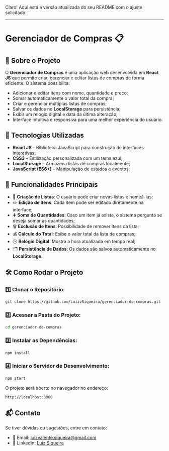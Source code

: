 Claro! Aqui está a versão atualizada do seu README com o ajuste solicitado:

---

# Gerenciador de Compras 📋

## 📌 Sobre o Projeto

O **Gerenciador de Compras** é uma aplicação web desenvolvida em **React JS** que permite criar, gerenciar e editar listas de compras de forma eficiente. O sistema possibilita:

- Adicionar e editar itens com nome, quantidade e preço;
- Somar automaticamente o valor total da compra;
- Criar e gerenciar múltiplas listas de compras;
- Salvar os dados no **LocalStorage** para persistência;
- Exibir um relógio digital e data da última alteração;
- Interface intuitiva e responsiva para uma melhor experiência do usuário.

## 🚀 Tecnologias Utilizadas

- **React JS** – Biblioteca JavaScript para construção de interfaces interativas;
- **CSS3** – Estilização personalizada com um tema azul;
- **LocalStorage** – Armazena listas de compras localmente;
- **JavaScript (ES6+)** – Manipulação de estados e eventos;

## 🎯 Funcionalidades Principais

- 📌 **Criação de Listas**: O usuário pode criar novas listas e nomeá-las;
- ✏️ **Edição de Itens**: Cada item pode ser editado diretamente na interface;
- ➕ **Soma de Quantidades**: Caso um item já exista, o sistema pergunta se deseja somar as quantidades;
- 🗑️ **Exclusão de Itens**: Possibilidade de remover itens da lista;
- 💰 **Cálculo do Total**: Exibe o valor total da lista de compras;
- 🕒 **Relógio Digital**: Mostra a hora atualizada em tempo real;
- 🗂️ **Persistência de Dados**: Os dados são salvos automaticamente no **LocalStorage**.

## 🛠️ Como Rodar o Projeto

### 1️⃣ Clonar o Repositório:
```bash
git clone https://github.com/LuizzSiqueira/gerenciador-de-compras.git
```

### 2️⃣ Acessar a Pasta do Projeto:
```bash
cd gerenciador-de-compras
```

### 3️⃣ Instalar as Dependências:
```bash
npm install
```

### 4️⃣ Iniciar o Servidor de Desenvolvimento:
```bash
npm start
```

O projeto será aberto no navegador no endereço:
```
http://localhost:3000
```

## 📬 Contato

Se tiver dúvidas ou sugestões, entre em contato:

- 📧 Email: luizvalente.siqueira@gmail.com  
- 🔗 LinkedIn: [Luiz Siqueira](https://www.linkedin.com/in/luiz-siqueira-4841821a6/)
